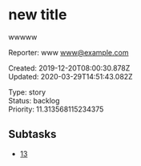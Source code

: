 # new title

wwwww

Reporter: www <www@example.com>  

Created: 2019-12-20T08:00:30.878Z  
Updated: 2020-03-29T14:51:43.082Z

Type: story  
Status: backlog  
Priority: 11.313568115234375

## Subtasks
- [13](13.md "no reporter")
